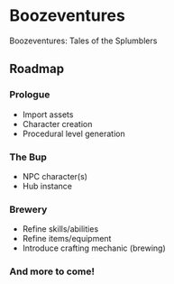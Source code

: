 # Boozeventures
Boozeventures: Tales of the Splumblers

## Roadmap
### Prologue
- Import assets
- Character creation
- Procedural level generation
### The Bup
- NPC character(s)
- Hub instance
### Brewery
- Refine skills/abilities
- Refine items/equipment
- Introduce crafting mechanic (brewing)
### And more to come!
